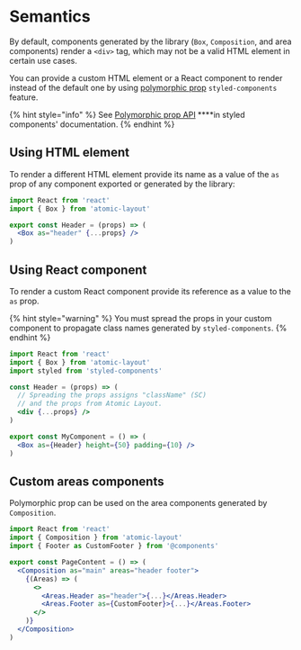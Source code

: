# Semantics

By default, components generated by the library \(`Box`, `Composition`, and area components\) render a `<div>` tag, which may not be a valid HTML element in certain use cases.

You can provide a custom HTML element or a React component to render instead of the default one by using [polymorphic prop](https://www.styled-components.com/docs/api#as-polymorphic-prop) `styled-components` feature.

{% hint style="info" %}
See [Polymorphic prop API](https://www.styled-components.com/docs/api#as-polymorphic-prop) ****in styled components' documentation.
{% endhint %}

## Using HTML element

To render a different HTML element provide its name as a value of the `as` prop of any component exported or generated by the library:

```jsx
import React from 'react'
import { Box } from 'atomic-layout'

export const Header = (props) => (
  <Box as="header" {...props} />
)
```

## Using React component

To render a custom React component provide its reference as a value to the `as` prop.

{% hint style="warning" %}
You must spread the props in your custom component to propagate class names generated by `styled-components`.
{% endhint %}

```jsx
import React from 'react'
import { Box } from 'atomic-layout'
import styled from 'styled-components'

const Header = (props) => (
  // Spreading the props assigns "className" (SC)
  // and the props from Atomic Layout.
  <div {...props} />
)

export const MyComponent = () => (
  <Box as={Header} height={50} padding={10} />
)
```

## Custom areas components

Polymorphic prop can be used on the area components generated by `Composition`.

```jsx
import React from 'react'
import { Composition } from 'atomic-layout'
import { Footer as CustomFooter } from '@components'

export const PageContent = () => (
  <Composition as="main" areas="header footer">
    {(Areas) => (
      <>
        <Areas.Header as="header">{...}</Areas.Header>
        <Areas.Footer as={CustomFooter}>{...}</Areas.Footer>
      </>
    )}
  </Composition>
)
```

